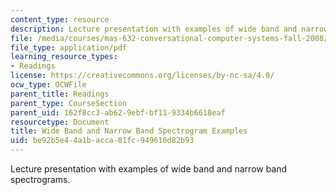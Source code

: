 ```yaml
---
content_type: resource
description: Lecture presentation with examples of wide band and narrow band spectrograms.
file: /media/courses/mas-632-conversational-computer-systems-fall-2008/be92b5e44a1bacca81fc949610d82b93_zue_spectrograms.pdf
file_type: application/pdf
learning_resource_types:
- Readings
license: https://creativecommons.org/licenses/by-nc-sa/4.0/
ocw_type: OCWFile
parent_title: Readings
parent_type: CourseSection
parent_uid: 162f8cc3-ab62-9ebf-bf11-9334b6618eaf
resourcetype: Document
title: Wide Band and Narrow Band Spectrogram Examples
uid: be92b5e4-4a1b-acca-81fc-949610d82b93
---
```

Lecture presentation with examples of wide band and narrow band spectrograms.